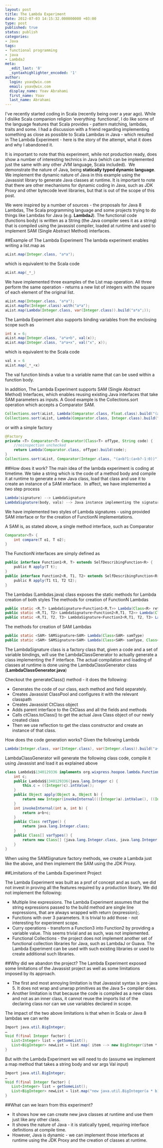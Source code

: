 ```yaml
---
layout: post
title: The Lambda Experiment
date: 2012-07-03 14:15:32.000000000 +03:00
type: post
published: true
status: publish
categories:
- Java
tags:
- functional programming
- java
- LambdaJ
meta:
  _edit_last: '8'
  _syntaxhighlighter_encoded: '1'
author:
  login: yoav@wix.com
  email: yoav@wix.com
  display_name: Yoav Abrahami
  first_name: Yoav
  last_name: Abrahami
---
```

I've recently started coding in Scala (recently being over a year ago). While I dislike Scala companion religion 'everything  functional', I do like some of the language features that Scala provides - pattern matching, lambdas, traits and some. I had a discussion with a friend regarding implementing something as close as possible to Scala Lambdas in Java - which resulted in The Lambda Experiment - here is the story of the attempt, what it does and why I abandoned it.

It is important to note that this experiment, while not production ready, does show a number of interesting technics in Java (which can be implemented just the same with any other JVM language, Scala included).  We demonstrate the nature of Java, being **statically typed dynamic language**. We implement the dynamic nature of Java in this example using the Javassist library to generate Java classes at runtime. It is important to note that there are other mechanisms for dynamic coding in Java, such as JDK Proxy and other bytecode level libraries, but that is out of the scope of this post.

We were inspired by a number of sources - the proposals for Java 8 Lambdas, The Scala programming language and some projects trying to do things like Lambdas for Java (e.g. **LambdaJ**). The functional code  (functions body) is written as a String (the Java compiler sees it as a string) that is compiled using the javassist compiler, loaded at runtime and used to implement SAM (Single Abstract Method) interfaces.

##Example of The Lambda Experiment
The lambda experiment enables writing a list.map as

```java
aList.map(Integer.class, "a*a");
```
which is equivalent to the Scala code

```java
aList.map(_*_)
```

We have implemented three examples of the List map operation. All three perform the same operation - returns a new list of integers with the square of each element of the original list.

```java
aList.map(Integer.class, "a*a");
aList.mapTo(Integer.class).with("a*a");
aList.map(Lambda(Integer.class, var(Integer.class)).build("a*a";));
```

The Lambda Experiment also supports binding variables from the enclosing scope such as

```java
int x = 6;
aList.map(Integer.class, "a*a+b", val(x));
aList.map(Integer.class, "a*a+x", val("x", x));
```

which is equivalent to the Scala code

```java
val x = 6
aList.map(_*_+x)
```

The val function binds a value to a variable name that can be used within a function body.

In addition, The Lambda Experiment supports SAM (Single Abstract Method) Interfaces, which enables reusing existing Java interfaces that take SAM parameters as inputs. A Good example is the Collections.sort operation which accepts a Comparator SAM.

```java
Collections.sort(aList, Lambda(Comparator.class, Float.class).build("(a<b?1:(a<b?-1:0))"));
Collections.sort(aList, Lambda(Comparator.class, Integer.class).build("a-b"));
```

or with a simple factory

```java
@Factory
private <T> Comparator<T> Comparator(Class<T> ofType, String code) {
    //noinspection unchecked
    return Lambda(Comparator.class, ofType).build(code);
}
Collections.sort(aList, Comparator(Integer.class, "(a<b?1:(a<b?-1:0))"));
```

##How does it work?
The main idea of the lambda experiment is coding at timetime. We take a string which is the code of a method body and compile it at runtime to generate a new Java class, load that class and use it to create an instance of a SAM interface.  In affect, we have implemented a two step process

```java
Lambda(signature) --> LambdaSignature
LambdaSignature(body, vals) --> Java instance implementing the signature
```

We have implemented two styles of Lambda signatures - using provided SAM interface or for the creation of FunctionN implementations.

A SAM is, as stated above, a single method interface, such as Comparator

```java
Comparator<T> {
    int compare(T o1, T o2);
}
```

The FunctionN interfaces are simply defined as

```java
public interface Function1<R, T> extends SelfDescribingFunction<R> {
    public R apply(T t);
}
public interface Function2<R, T1, T2> extends SelfDescribingFunction<R>{
    public R apply(T1 t1, T2 t2);
}
```

The Lambdas (Lambdas.java) class exposes the static methods for Lambda creation of both styles
The methods for creation of FunctionN Lambdas

```java
public static <R,T> LambdaSignature<Function1<R,T>> Lambda(Class<R> retType, Var<T> var1)
public static <R,T1, T2> LambdaSignature<Function2<R,T1, T2>> Lambda(Class<R> retType, Var<T1> var1, Var<T2> var2)
public static <R,T1, T2, T3> LambdaSignature<Function3<R,T1, T2, T3> Lambda(Class<R> retType, Var<T1> var1, Var<T2> var2, Var<T3> var3)
```

The methods for creation of SAM Lambdas

```java
public static <SAM> SAMSignature<SAM> Lambda(Class<SAM> samType)
public static <SAM> SAMSignature<SAM> Lambda(Class<SAM> samType, Class<?> ... genericTypes)
```

The LambdaSignature class is a factory class that, given a code and a set of variable bindings, will use the LambdaClassGenerator to actually generate a class implementing the F interface.
The actual compilation and loading of classes at runtime is done using the LambdaClassGenerator class (**LambdaClassGenerator.java**)

Checkout the generateClass() method - it does the following:

* Generates the code of our class, each method and field separately.
* Creates Javassist ClassPool and configures it with the relevant classpath
* Creates Javassist CtClass object
* Adds parent interface to the CtClass and all the fields and methods
* Calls ctClass.toClass() to get the actual Java Class object of our newly created class
* Then we use reflection to get the class constructor and create an instance of that class.

How does the code generation works? Given the following Lambda

```java
Lambda(Integer.class, var(Integer.class), var(Integer.class)).build("a+b+c", val(12));

```
LambdaClassGenerator will generate the following class code, compile it using Javassist and load it as explained above

```java
class Lambda$$1340129336 implements org.wixpress.hoopoe.lambda.Function2 {
    int c;
    public Lambda$$1340129336(java.lang.Integer c) {
        this.c = ((Integer)c).intValue();
    }
    public Object apply(Object a, Object b) {
        return new Integer(invokeInternal(((Integer)a).intValue(), ((Integer)b).intValue()));
    }
    int invokeInternal(int a, int b) {
        return a+b+c;
    }
    public Class retType() {
        return java.lang.Integer.class;
    }
    public Class[] varTypes() {
        return new Class[] {java.lang.Integer.class, java.lang.Integer.class};
    }
}
```

When using the SAMSignature<SAM> factory methods, we create a Lambda just like the above, and then implement the SAM using the JDK Proxy.

##Limitations of the Lambda Experiment Project

The Lambda Experiment was built as a prof of concept and as such, we did not invest in proving all the features required by a production library. We did not implement the following:

* Multiple line expressions. The Lambda Experiment assumes that the string expressions passed to the build method are single line expressions, that are always wrapped with return {expression};.
* Functions with over 3 parameters. It is trivial to add those - not interesting for experiment scope.
* Curry operations - transform a Function3 into Function2 by providing a variable value. This seems trivial and as such, was not implemented.
* Functional Collections - the project does not implement another set of functional collection libraries for Java, such as LambdaJ or Guava. The Lambda Experiment can be used with such existing libraries or used to create additional such libraries.

##Why did we abandon the project?
The Lambda Experiment exposed some limitations of the Javassist project as well as some limitations imposed by its approach.

* The first and most annoying limitation is that Javassist syntax is pre-java 5. It does not wrap and unwrap primitives as the Java 5+ compiler does.
* Another limitation is that because the code is compiled as a new class and not as an inner class, it cannot reuse the imports list of the declaring class nor can we use variables declared in scope.

The impact of the two above limitations is that when in Scala or Java 8 lambdas we can write

```java
Import java.util.BigInteger;
…
Void f(final Integer factor) {
   List<Integer> list = getSomeList();
   List<BigInteger> newList = list.map( item --> new BigInteger(item * factor));
}
```

But with the Lambda Experiment we will need to do (assume we implement a map method that takes a string body and var args Val input)

```java
Import java.util.BigInteger;
…
Void f(final Integer factor) {
   List<Integer> list = getSomeList();
   List<BigInteger> newList = list.map("new java.util.BigInteger(a * b)", val(factor));
}
```

##What can we learn from this experiment?

* It shows how we can create new java classes at runtime and use them just like any other class.
* It shows the nature of Java - it is statically typed, requiring interface definitions at compile time.
* However, Java is dynamic - we can implement those interfaces at runtime using the JDK Proxy and the creation of classes at runtime.

